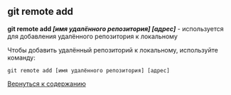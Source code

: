 ## git remote add

**git remote add *[имя удалённого репозитория] [адрес]*** - используется для добавления удалённого репозитория к локальному

Чтобы добавить удалённый репозиторий к локальному, используйте команду:

```bash=
git remote add [имя удалённого репозитория] [адрес]
```

[Вернуться к содержанию](/readme.md) 